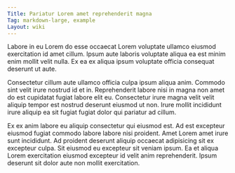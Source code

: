 ```yaml
---
Title: Pariatur Lorem amet reprehenderit magna
Tag: markdown-large, example
Layout: wiki
---
```

Labore in eu Lorem do esse occaecat Lorem voluptate ullamco eiusmod exercitation id amet cillum. Ipsum aute laboris voluptate aliqua ea est minim enim mollit velit nulla. Ex ea ex aliqua ipsum voluptate officia consequat deserunt ut aute.

Consectetur cillum aute ullamco officia culpa ipsum aliqua anim. Commodo sint velit irure nostrud id et in. Reprehenderit labore nisi in magna non amet do est cupidatat fugiat labore elit eu. Consectetur irure magna velit velit aliquip tempor est nostrud deserunt eiusmod ut non. Irure mollit incididunt irure aliquip ea sit fugiat fugiat dolor qui pariatur ad cillum.

Ex ex anim labore eu aliquip consectetur qui eiusmod est. Ad est excepteur eiusmod fugiat commodo labore labore nisi proident. Amet Lorem amet irure sunt incididunt. Ad proident deserunt aliquip occaecat adipisicing sit ex excepteur culpa. Sit eiusmod eu excepteur sit veniam ipsum. Ea et aliqua Lorem exercitation eiusmod excepteur id velit anim reprehenderit. Ipsum deserunt sit dolor aute non mollit exercitation.